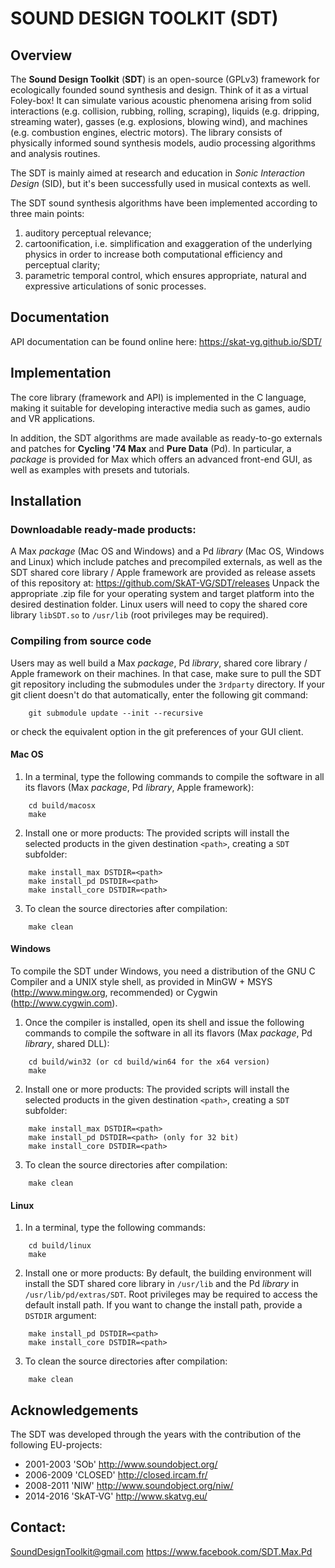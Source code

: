 # SOUND DESIGN TOOLKIT (SDT)


## Overview
The **Sound Design Toolkit** (**SDT**) is an open-source (GPLv3) framework for
ecologically founded sound synthesis and design. Think of it as a virtual
Foley-box!
It can simulate various acoustic phenomena arising from solid interactions
(e.g. collision, rubbing, rolling, scraping), liquids (e.g. dripping, streaming
water), gasses (e.g. explosions, blowing wind), and machines (e.g. combustion
engines, electric motors).
The library consists of physically informed sound synthesis models, audio
processing algorithms and analysis routines.

The SDT is mainly aimed at research and education in *Sonic Interaction Design*
(SID), but it's been successfully used in musical contexts as well.

The SDT sound synthesis algorithms have been implemented according to three main
points:
1. auditory perceptual relevance;
2. cartoonification, i.e. simplification and exaggeration of the underlying
physics in order to increase both computational efficiency and perceptual
clarity;
3. parametric temporal control, which ensures appropriate, natural and
expressive articulations of sonic processes.


## Documentation
API documentation can be found online here:
https://skat-vg.github.io/SDT/


## Implementation
The core library (framework and API) is implemented in the C language, making it
suitable for developing interactive media such as games, audio and VR
applications.

In addition, the SDT algorithms are made available as ready-to-go externals and
patches for **Cycling '74 Max** and **Pure Data** (Pd). In particular, a
*package* is provided for Max which offers an advanced front-end GUI, as well as
examples with presets and tutorials.


## Installation

### Downloadable ready-made products:
A Max *package* (Mac OS and Windows) and a Pd *library* (Mac OS, Windows and
Linux) which include patches and precompiled externals, as well as the SDT
shared core library / Apple framework are provided as release assets of this
repository at: https://github.com/SkAT-VG/SDT/releases
Unpack the appropriate .zip file for your operating system and target platform
into the desired destination folder.
Linux users will need to copy the shared core library `libSDT.so` to `/usr/lib` (root privileges may be required).

### Compiling from source code
Users may as well build a Max *package*, Pd *library*, shared core library /
Apple framework on their machines. In that case, make sure to pull the SDT git
repository including the submodules under the `3rdparty` directory. If your
git client doesn't do that automatically, enter the following git command:
```
	git submodule update --init --recursive
```
or check the equivalent option in the git preferences of your GUI client.

#### Mac OS
1. In a terminal, type the following commands to compile the software in all its
flavors (Max *package*, Pd *library*, Apple framework):
```
	cd build/macosx
	make
```
2. Install one or more products: The provided scripts will install the selected
products in the given destination `<path>`, creating a `SDT` subfolder:
```
	make install_max DSTDIR=<path>
	make install_pd DSTDIR=<path>
	make install_core DSTDIR=<path>
```
3. To clean the source directories after compilation:
```
	make clean
```

#### Windows
To compile the SDT under Windows, you need a distribution of the GNU C Compiler
and a UNIX style shell, as provided in MinGW + MSYS (http://www.mingw.org,
recommended) or Cygwin (http://www.cygwin.com).

1. Once the compiler is installed, open its shell and issue the following
commands to compile the software in all its flavors (Max *package*, Pd
*library*, shared DLL):
```
	cd build/win32 (or cd build/win64 for the x64 version)
	make
```
2. Install one or more products: The provided scripts will install the selected
products in the given destination `<path>`, creating a `SDT` subfolder:
```
	make install_max DSTDIR=<path>
	make install_pd DSTDIR=<path> (only for 32 bit)
	make install_core DSTDIR=<path>
```
3. To clean the source directories after compilation:
```
	make clean
```

#### Linux
1. In a terminal, type the following commands:
```
	cd build/linux
	make
```
2. Install one or more products: By default, the building environment will
install the SDT shared core library in `/usr/lib` and the Pd *library* in
`/usr/lib/pd/extras/SDT`. Root privileges may be required to access the
default install path.
If you want to change the install path, provide a `DSTDIR` argument:
```
	make install_pd DSTDIR=<path>
	make install_core DSTDIR=<path>
```
3. To clean the source directories after compilation:
```
	make clean
```


## Acknowledgements
The SDT was developed through the years with the contribution of the following
EU-projects:
 - 2001-2003 'SOb' http://www.soundobject.org/
 - 2006-2009 'CLOSED' http://closed.ircam.fr/
 - 2008-2011 'NIW' http://www.soundobject.org/niw/
 - 2014-2016 'SkAT-VG' http://www.skatvg.eu/


## Contact:
SoundDesignToolkit@gmail.com
https://www.facebook.com/SDT.Max.Pd
